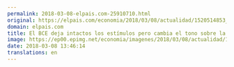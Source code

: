 ```yaml
---
permalink: 2018-03-08-elpais.com-25910710.html
original: https://elpais.com/economia/2018/03/08/actualidad/1520514853_085469.html#?ref=rss&format=simple&link=link
domain: elpais.com
title: El BCE deja intactos los estímulos pero cambia el tono sobre la compra de deuda
image: https://ep00.epimg.net/economia/imagenes/2018/03/08/actualidad/1520514853_085469_1520515037_rrss_normal.jpg
date: 2018-03-08 13:46:14
translations: en
---
```


